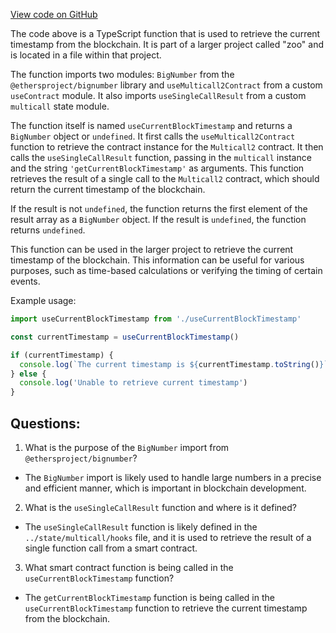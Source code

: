 [View code on GitHub](zoo-labs/zoo/blob/master/core/src/hooks/useCurrentBlockTimestamp.ts)

The code above is a TypeScript function that is used to retrieve the current timestamp from the blockchain. It is part of a larger project called "zoo" and is located in a file within that project. 

The function imports two modules: `BigNumber` from the `@ethersproject/bignumber` library and `useMulticall2Contract` from a custom `useContract` module. It also imports `useSingleCallResult` from a custom `multicall` state module. 

The function itself is named `useCurrentBlockTimestamp` and returns a `BigNumber` object or `undefined`. It first calls the `useMulticall2Contract` function to retrieve the contract instance for the `Multicall2` contract. It then calls the `useSingleCallResult` function, passing in the `multicall` instance and the string `'getCurrentBlockTimestamp'` as arguments. This function retrieves the result of a single call to the `Multicall2` contract, which should return the current timestamp of the blockchain. 

If the result is not `undefined`, the function returns the first element of the result array as a `BigNumber` object. If the result is `undefined`, the function returns `undefined`. 

This function can be used in the larger project to retrieve the current timestamp of the blockchain. This information can be useful for various purposes, such as time-based calculations or verifying the timing of certain events. 

Example usage:

```typescript
import useCurrentBlockTimestamp from './useCurrentBlockTimestamp'

const currentTimestamp = useCurrentBlockTimestamp()

if (currentTimestamp) {
  console.log(`The current timestamp is ${currentTimestamp.toString()}`)
} else {
  console.log('Unable to retrieve current timestamp')
}
```
## Questions: 
 1. What is the purpose of the `BigNumber` import from `@ethersproject/bignumber`?
- The `BigNumber` import is likely used to handle large numbers in a precise and efficient manner, which is important in blockchain development.

2. What is the `useSingleCallResult` function and where is it defined?
- The `useSingleCallResult` function is likely defined in the `../state/multicall/hooks` file, and it is used to retrieve the result of a single function call from a smart contract.

3. What smart contract function is being called in the `useCurrentBlockTimestamp` function?
- The `getCurrentBlockTimestamp` function is being called in the `useCurrentBlockTimestamp` function to retrieve the current timestamp from the blockchain.